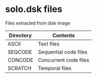 # solo.dsk files
Files extracted from disk image

|Directory|Contents             |       
|---------|---------------------|
|ASCII    |Text files           |
|SEQCODE  |Sequential code files|
|CONCODE  |Concurrent code files|
|SCRATCH  |Temporal files       |
